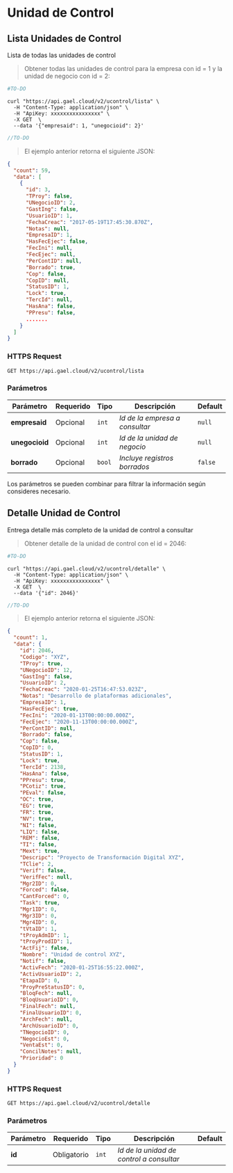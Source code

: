 # Unidad de Control

## Lista Unidades de Control

Lista de todas las unidades de control

> Obtener todas las unidades de control para la empresa con id = 1 y la unidad de negocio con id = 2:

```python
#TO-DO
```

```shell
curl "https://api.gael.cloud/v2/ucontrol/lista" \
  -H "Content-Type: application/json" \
  -H "ApiKey: xxxxxxxxxxxxxxxx" \
  -X GET  \
  --data '{"empresaid": 1, "unegocioid": 2}'
```

```javascript
//TO-DO
```

> El ejemplo anterior retorna el siguiente JSON:

```json
{
  "count": 59,
  "data": [
    {
      "id": 3,
      "TProy": false,
      "UNegocioID": 2,
      "GastIng": false,
      "UsuarioID": 1,
      "FechaCreac": "2017-05-19T17:45:30.870Z",
      "Notas": null,
      "EmpresaID": 1,
      "HasFecEjec": false,
      "FecIni": null,
      "FecEjec": null,
      "PerContID": null,
      "Borrado": true,
      "Cop": false,
      "CopID": null,
      "StatusID": 1,
      "Lock": true,
      "TercId": null,
      "HasAna": false,
      "PPresu": false,
      .......
    }
  ]
}
```

### HTTPS Request

`GET https://api.gael.cloud/v2/ucontrol/lista`

### Parámetros

Parámetro | Requerido | Tipo | Descripción | Default
--------- | ------- | ----------- | ----------- | ----------- 
<b>empresaid</b> | Opcional | `int` | *Id de la empresa a consultar* | `null`
<b>unegocioid</b> | Opcional | `int` | *Id de la unidad de negocio* | `null`
<b>borrado</b> | Opcional | `bool` | *Incluye registros borrados* | `false`

<aside class="notice">
    Los parámetros se pueden combinar para filtrar la información según consideres necesario.
</aside>

## Detalle Unidad de Control

Entrega detalle más completo de la unidad de control a consultar

> Obtener detalle de la unidad de control con el id = 2046:

```python
#TO-DO
```

```shell
curl "https://api.gael.cloud/v2/ucontrol/detalle" \
  -H "Content-Type: application/json" \
  -H "ApiKey: xxxxxxxxxxxxxxxx" \
  -X GET  \
  --data '{"id": 2046}'
```

```javascript
//TO-DO
```

> El ejemplo anterior retorna el siguiente JSON:

```json
{
  "count": 1,
  "data": {
    "id": 2046,
    "Codigo": "XYZ",
    "TProy": true,
    "UNegocioID": 12,
    "GastIng": false,
    "UsuarioID": 2,
    "FechaCreac": "2020-01-25T16:47:53.023Z",
    "Notas": "Desarrollo de plataformas adicionales",
    "EmpresaID": 1,
    "HasFecEjec": true,
    "FecIni": "2020-01-13T00:00:00.000Z",
    "FecEjec": "2020-11-13T00:00:00.000Z",
    "PerContID": null,
    "Borrado": false,
    "Cop": false,
    "CopID": 0,
    "StatusID": 1,
    "Lock": true,
    "TercId": 2138,
    "HasAna": false,
    "PPresu": true,
    "PCotiz": true,
    "PEval": false,
    "OC": true,
    "EG": true,
    "FR": true,
    "NV": true,
    "NI": false,
    "LIQ": false,
    "REM": false,
    "TI": false,
    "Mext": true,
    "Descripc": "Proyecto de Transformación Digital XYZ",
    "TClie": 2,
    "Verif": false,
    "VerifFec": null,
    "Mgr2ID": 0,
    "Forced": false,
    "CantForced": 0,
    "Task": true,
    "Mgr1ID": 0,
    "Mgr3ID": 0,
    "Mgr4ID": 0,
    "tVtaID": 1,
    "tProyAdmID": 1,
    "tProyProdID": 1,
    "ActFij": false,
    "Nombre": "Unidad de control XYZ",
    "Notif": false,
    "ActivFech": "2020-01-25T16:55:22.000Z",
    "ActivUsuarioID": 2,
    "EtapaID": 0,
    "ProyPreStatusID": 0,
    "BloqFech": null,
    "BloqUsuarioID": 0,
    "FinalFech": null,
    "FinalUsuarioID": 0,
    "ArchFech": null,
    "ArchUsuarioID": 0,
    "TNegocioID": 0,
    "NegocioEst": 0,
    "VentaEst": 0,
    "ConcilNotes": null,
    "Prioridad": 0
  }
}
```

### HTTPS Request

`GET https://api.gael.cloud/v2/ucontrol/detalle`

### Parámetros

Parámetro | Requerido | Tipo | Descripción | Default
--------- | ------- | ----------- | ----------- | ----------- 
<b>id</b> | Obligatorio | `int` | *Id de la unidad de control a consultar* | 